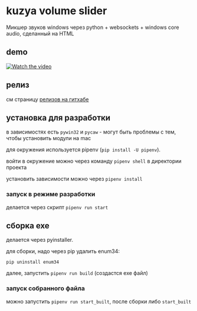 # kuzya volume slider

Микшер звуков windows через python + websockets + windows core audio, сделанный на HTML

## demo

[![Watch the video](https://img.youtube.com/vi/3AZCA7A8h_g/maxresdefault.jpg)](https://youtu.be/3AZCA7A8h_g)

## релиз

см страницу [релизов на гитхабе](https://github.com/ColCh/Kuzya-volume-slider/releases)

## установка для разработки

в зависимостях есть `pywin32` и `pycaw` - могут быть проблемы с тем, чтобы установить модули на mac

для окружения используется pipenv (`pip install -U pipenv`).

войти в окружение можно через команду `pipenv shell` в директории проекта

установить зависимости можно через `pipenv install`

### запуск в режиме разработки

делается через скрипт `pipenv run start`

## сборка exe

делается через pyinstaller.

для сборки, надо через pip удалить enum34:

`pip uninstall enum34`

далее, запустить `pipenv run build` (создастся exe файл)

### запуск собранного файла

можно запустить `pipenv run start_built`, после сборки
либо `start_built`
